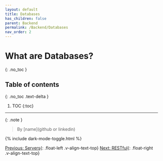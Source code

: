 ```yaml
---
layout: default
title: Databases
has_children: false
parent: Backend
permalink: /Backend/Databases
nav_order: 2
---
```


# What are Databases?
{: .no_toc }

## Table of contents
{: .no_toc .text-delta }

1. TOC
{:toc}

---

{: .note }
> By [name](github or linkedin)

{% include dark-mode-toggle.html %}

[Previous: Servers](Servers){: .float-left .v-align-text-top}
[Next: RESTful](RESTful){: .float-right .v-align-text-top}
